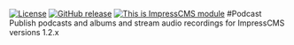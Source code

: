 [![License](https://img.shields.io/github/license/ImpressCMS/impresscms-module-podcast.svg?maxAge=2592000)](License.txt) 
	[![GitHub release](https://img.shields.io/github/release/ImpressCMS/impresscms-module-podcast.svg?maxAge=2592000)](https://github.com/ImpressCMS/impresscms-module-podcast/releases) 
		[![This is ImpressCMS module](https://img.shields.io/badge/ImpressCMS-module-F3AC03.svg?maxAge=2592000)](http://impresscms.org)
#Podcast
Publish podcasts and albums and stream audio recordings for 
	ImpressCMS versions 1.2.x
